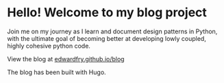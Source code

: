 # Hello! Welcome to my blog project
Join me on my journey as I learn and document design patterns in Python, with the ultimate goal of becoming better at developing lowly coupled, highly cohesive python code.

View the blog at <a href="https://edwardfry.github.io/blog">edwardfry.github.io/blog</a>

The blog has been built with Hugo.

